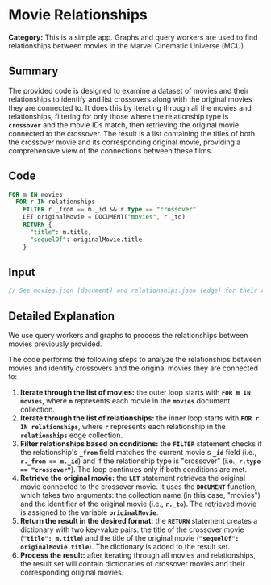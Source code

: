 # Movie Relationships

**Category:** This is a simple app. Graphs and query workers are used to find relationships between movies in the Marvel Cinematic Universe (MCU).

## Summary

The provided code is designed to examine a dataset of movies and their relationships to identify and list crossovers along with the original movies they are connected to. It does this by iterating through all the movies and relationships, filtering for only those where the relationship type is **`crossover`** and the movie IDs match, then retrieving the original movie connected to the crossover. The result is a list containing the titles of both the crossover movie and its corresponding original movie, providing a comprehensive view of the connections between these films.

## Code

```sql
FOR m IN movies
  FOR r IN relationships
    FILTER r._from == m._id && r.type == "crossover"
    LET originalMovie = DOCUMENT("movies", r._to)
    RETURN {
      "title": m.title,
      "sequelOf": originalMovie.title
    }
```

## Input

```jsx
// See movies.json (document) and relationships.json (edge) for their respective data input
```

## Detailed Explanation

We use query workers and graphs to process the relationships between movies previously provided.

The code performs the following steps to analyze the relationships between movies and identify crossovers and the original movies they are connected to:

1. **Iterate through the list of movies:** the outer loop starts with **`FOR m IN movies`**, where **`m`** represents each movie in the **`movies`** document collection.
2. **Iterate through the list of relationships:** the inner loop starts with **`FOR r IN relationships`**, where **`r`** represents each relationship in the **`relationships`** edge collection.
3. **Filter relationships based on conditions:** the **`FILTER`** statement checks if the relationship's **`_from`** field matches the current movie's **`_id`** field (i.e., **`r._from == m._id`**) and if the relationship type is "crossover" (i.e., **`r.type == "crossover"`**). The loop continues only if both conditions are met.
4. **Retrieve the original movie:** the **`LET`** statement retrieves the original movie connected to the crossover movie. It uses the **`DOCUMENT`** function, which takes two arguments: the collection name (in this case, "movies") and the identifier of the original movie (i.e., **`r._to`**). The retrieved movie is assigned to the variable **`originalMovie`**.
5. **Return the result in the desired format:** the **`RETURN`** statement creates a dictionary with two key-value pairs: the title of the crossover movie (**`"title": m.title`**) and the title of the original movie (**`"sequelOf": originalMovie.title`**). The dictionary is added to the result set.
6. **Process the result:** after iterating through all movies and relationships, the result set will contain dictionaries of crossover movies and their corresponding original movies.